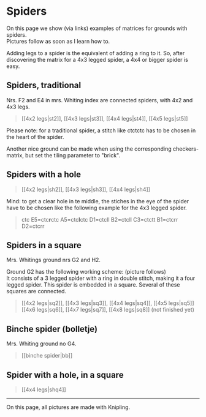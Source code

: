 # Spiders
On this page we show (via links) examples of matrices for grounds with spiders.     
Pictures follow as soon as I learn how to.  

Adding legs to a spider is the equivalent of adding a ring to it. So, after discovering the matrix for a 4x3 legged spider, a 4x4 or bigger spider is easy. 

## Spiders, traditional
Nrs. F2 and E4 in mrs. Whiting index are connected spiders, with 4x2 and 4x3 legs.
> [[4x2 legs|st2]], [[4x3 legs|st3]], [[4x4 legs|st4]], [[4x5 legs|st5]]  

Please note: for a traditional spider, a stitch like ctctctc has to be chosen in the heart of the spider.

Another nice ground can be made when using the corresponding checkers-matrix, but set the tiling parameter to "brick".

[st2]: https://d-bl.github.io/GroundForge/index.html?m=-5--%2C%20B-C-%2C%20-5-5%2C%205-5-%3Bbricks%3B24%3B24%3B0%3B0&s1=ctc%20B3%3Dctcttctc%20A4%3Dctcll%20D1%3Dctctt%20%20C4%3Dctcrr
[st3]: https://d-bl.github.io/GroundForge/index.html?m=-5----%20B-CD-A%20256-5-%20-5-535%205-56-2%3Bbricks%3B24%3B24%3B0%3B0&s1=ctc
[st4]: https://d-bl.github.io/GroundForge/index.html?m=-5------%2C%20%20%20%20B-CDD-AA%2C%20%20%20%202566-5-2%2C%20%20%20%20256-535-%2C%20%20%20%20-5-56325%2C%20%20%20%205-566-22%3Bbricks%3B24%3B24%3B0%3B0&s1=ctc%20H5%3Dctctctc
[st5]: https://d-bl.github.io/GroundForge/index.html?m=-5--------%2C%20%20%20%20B-CDDD-AAA%2C%20%20%20%2025666-5-22%2C%20%20%20%202566-535-2%2C%20%20%20%20256-56325-%2C%20%20%20%20-5-5663225%2C%20%20%20%205-5666-222%3Bbricks%3B24%3B24%3B0%3B0&s1=ctc%20I6%3Dtctct


## Spiders with a hole
> [[4x2 legs|sh2]], [[4x3 legs|sh3]], [[4x4 legs|sh4]]

Mind: to get a clear hole in te middle, the stiches in the eye of the spider have to be chosen like the following example for the 4x3 legged spider.
> ctc E5=ctc**r**ctc A5=ctc**l**ctc D1=ctcll B2=ctcll C3=ctctt B1=ctcrr D2=ctcrr

[sh2]: https://d-bl.github.io/GroundForge/index.html?m=-5--------%2C%20%20%20%20B-CDDD-AAA%2C%20%20%20%2025666-5-22%2C%20%20%20%202566-535-2%2C%20%20%20%20256-56325-%2C%20%20%20%20-5-5663225%2C%20%20%20%205-5666-222%3Bbricks%3B24%3B24%3B0%3B0&s1=ctc%20I6%3Dtctct
[sh3]: https://d-bl.github.io/GroundForge/index.html?m=5-5-5-%2C%20-5---5%2C%205-C-B-%2C%20-5-5-5%2C%205-5-5-%3Bbricks%3B24%3B24%3B0%3B0&s1=ctc%20E5%3Dctcrctc%20A5%3Dctclctc%20D1%3Dctcll%20B2%3Dctcll%20C3%3Dctctt%20B1%3Dctcrr%20D2%3Dctcrr
[sh4]: https://d-bl.github.io/GroundForge/index.html?m=5-25-56-%2C%20-5-----5%2C%205-CD-AB-%2C%20-56-5-25%2C%2056-535-2%2C%205-56-25-%3Bbricks%3B24%3B24%3B0%3B0&s1=ctc%20F6%3Dctcrrctc%20H6%3Dctcllctc%20D1%3Dctcll%20E2%3Dctcll%20B3%3Dctcll%20C4%3Dctctt%20B1%3Dctcrr%20A2%3Dctcrr%20D3%3Dctcrr

## Spiders in a square

Mrs. Whitings ground nrs G2 and H2.

Ground G2 has the following working scheme: (picture follows)  
It consists of a 3 legged spider with a ring in double stitch, making it a four legged spider. This spider is embedded in a square. Several of these squares are connected.  

> [[4x2 legs|sq2]], [[4x3 legs|sq3]], [[4x4 legs|sq4]], [[4x5 legs|sq5]]  
> [[4x6 legs|sq6]], [[4x7 legs|sq7]], [[4x8 legs|sq8]]
(not finished yet)
  
[sq2]: https://d-bl.github.io/GroundForge/index.html?m=5--5--%2C%20-C632B%2C%20566-22%3Bbricks%3B24%3B24%3B0%3B0&s1=ctct%20F3%3Dctc%20E1%3Dctc%20A1%3Dctc%20F2%3Dctcttctc%20B3%3Dctcl%20D3%3Dctcr
[sq3]: https://d-bl.github.io/GroundForge/index.html?m=5---5---%2C%20-CD632AB%2C%2056663222%2C%205666-222%3Bbricks%3B24%3B24%3B0%3B0&s1=ctct%20&
[sq4]: https://d-bl.github.io/GroundForge/index.html?m=5----5----%2C%20-CDD632AAB%2C%205666632222%2C%20%0A5666632222%2C%2056666-2222%0A%3Bbricks%3B24%3B24%3B0%3B0&s1=ctct%20%20C1%3Dctc%20G2%3Dctc%20I2%3Dctc%20F3%3Dctc%20J3%3Dctc%20H2%3Dctc%20G3%3Dctc%20I3%3Dctc%20G5%3Dctc%20I5%3Dctc%20H1%3Dctc%20H4%3Dcttc%20F5%3Dctcl%20G1%3Dctcl%20J5%3Dctcr%20I1%3Dctcr%20


## Binche spider (bolletje)

Mrs. Whiting ground no G4.
> [[binche spider|bb]]

[bb]: https://d-bl.github.io/GroundForge/index.html?m=5-27-256-46-%2C%20-5----5----5%2C%205-CD-B3C-AB-%2C%20-56866-22125%3Bbricks%3B24%3B24%3B0%3B0&s1=ctct%20I1%3Dctc%20H2%3Dctc%20J2%3Dctc%20I3%3Dctc%20G3%3Dctc%20K3%3Dctc%20H4%3Dctc%20J4%3Dctc%20C1%3Dctc%20A1%3Dctcl%20E1%3Dctcr%20B2%3Dctcl%20D2%3Dctcr

## Spider with a hole, in a square
> [[4x4 legs|shq4]] 

[shq4]: https://d-bl.github.io/GroundForge/index.html?m=-5---5---5%2C%205-CD632AB-%2C%20-566632225%2C%2056666-2222%2C%205666-5-222%3Bbricks%3B24%3B24%3B0%3B0&s1=G4%3Dtctct%20I4%3Dtctct%20C4%3Dctct%20B5%3Dctct%20A1%3Dctct%20E2%3Dctct%20D3%3Dctct%20D5%3Dctct%20E1%3Dctct%20A2%3Dctct%20B3%3Dctct%20C4%3Dctct

***


On this page, all pictures are made with Knipling.



